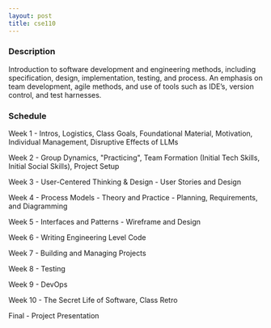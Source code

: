```yaml
---
layout: post
title: cse110
---
```


### Description

Introduction to software development and engineering methods, including specification, design, implementation, testing, and process. An emphasis on team development, agile methods, and use of tools such as IDE’s, version control, and test harnesses. 

### Schedule

Week 1 -  Intros, Logistics, Class Goals, Foundational Material, Motivation, Individual Management, Disruptive Effects of LLMs

Week 2 - Group Dynamics, "Practicing",  Team Formation (Initial Tech Skills, Initial Social Skills), Project Setup

Week 3 - User-Centered Thinking & Design - User Stories and Design

Week 4 - Process Models - Theory and Practice - Planning, Requirements, and Diagramming

Week 5 - Interfaces and Patterns - Wireframe and Design

Week 6 - Writing Engineering Level Code 

Week 7 - Building and Managing Projects

Week 8 - Testing 

Week 9 - DevOps

Week 10 - The Secret Life of Software, Class Retro

Final - Project Presentation